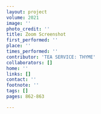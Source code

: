 ```yaml
---
layout: project
volume: 2021
image: ''
photo_credit: ''
title: Zoom Screenshot
first_performed: ''
place: ''
times_performed: ''
contributor: 'TEA SERVICE: THYME'
collaborators: []
home: ''
links: []
contact: ''
footnote: ''
tags: []
pages: 862-863

---
```




